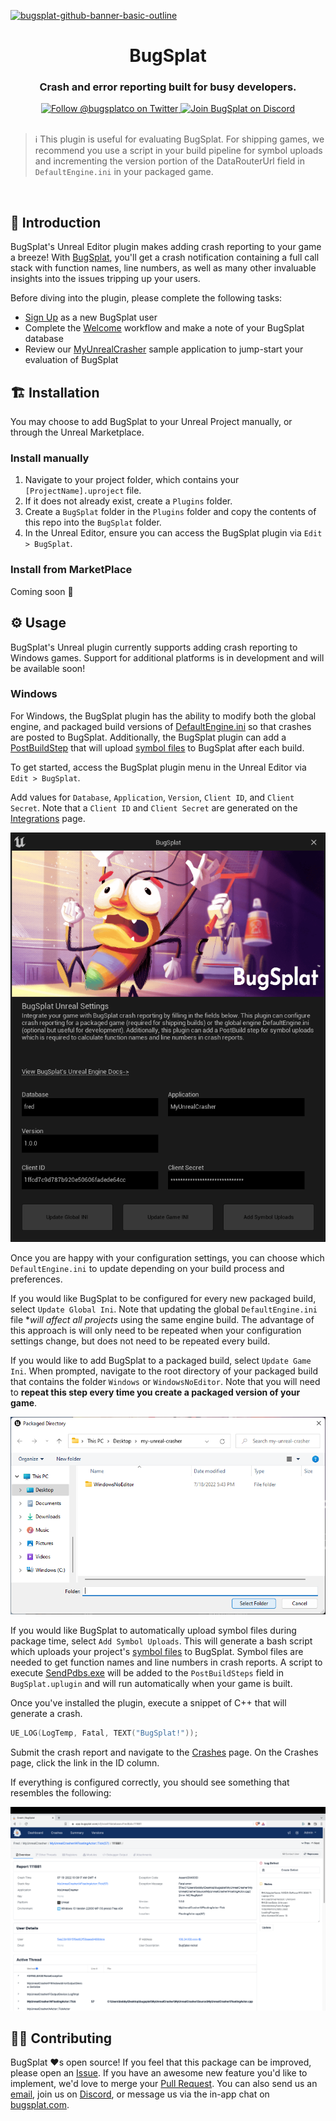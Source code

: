 [![bugsplat-github-banner-basic-outline](https://user-images.githubusercontent.com/20464226/149019306-3186103c-5315-4dad-a499-4fd1df408475.png)](https://bugsplat.com)
<br/>
# <div align="center">BugSplat</div> 
### **<div align="center">Crash and error reporting built for busy developers.</div>**
<div align="center">
    <a href="https://twitter.com/BugSplatCo">
        <img alt="Follow @bugsplatco on Twitter" src="https://img.shields.io/twitter/follow/bugsplatco?label=Follow%20BugSplat&style=social">
    </a>
    <a href="https://discord.gg/K4KjjRV5ve">
        <img alt="Join BugSplat on Discord" src="https://img.shields.io/discord/664965194799251487?label=Join%20Discord&logo=Discord&style=social">
    </a>
</div>
<br>

> ℹ️ This plugin is useful for evaluating BugSplat. For shipping games, we recommend you use a script in your build pipeline for symbol uploads and incrementing the version portion of the DataRouterUrl field in `DefaultEngine.ini` in your packaged game.

<br>

## 👋 Introduction

BugSplat's Unreal Editor plugin makes adding crash reporting to your game a breeze! With [BugSplat](https://bugsplat.com), you'll get a crash notification containing a full call stack with function names, line numbers, as well as many other invaluable insights into the issues tripping up your users.

Before diving into the plugin, please complete the following tasks:

* [Sign Up](https://app.bugsplat.com/v2/sign-up) as a new BugSplat user
* Complete the [Welcome](https://app.bugsplat.com/v2/welcome) workflow and make a note of your BugSplat database
* Review our [MyUnrealCrasher](https://github.com/BugSplat-Git/my-unreal-crasher) sample application to jump-start your evaluation of BugSplat

## 🏗 Installation 

You may choose to add BugSplat to your Unreal Project manually, or through the Unreal Marketplace.

### Install manually

1. Navigate to your project folder, which contains your `[ProjectName].uproject` file.
2. If it does not already exist, create a `Plugins` folder.
3. Create a `BugSplat` folder in the `Plugins` folder and copy the contents of this repo into the `BugSplat` folder.
4. In the Unreal Editor, ensure you can access the BugSplat plugin via `Edit > BugSplat`.

### Install from MarketPlace

Coming soon 🙂

## ⚙️ Usage

BugSplat's Unreal plugin currently supports adding crash reporting to Windows games. Support for additional platforms is in development and will be available soon!

### Windows

For Windows, the BugSplat plugin has the ability to modify both the global engine, and packaged build versions of [DefaultEngine.ini](https://docs.unrealengine.com/5.0/en-US/configuration-files-in-unreal-engine/) so that crashes are posted to BugSplat. Additionally, the BugSplat plugin can add a [PostBuildStep](https://docs.unrealengine.com/5.0/en-US/unreal-engine-build-tool-target-reference/) that will upload [symbol files](https://docs.bugsplat.com/introduction/development/working-with-symbol-files) to BugSplat after each build.

To get started, access the BugSplat plugin menu in the Unreal Editor via `Edit > BugSplat`.

Add values for `Database`, `Application`,  `Version`, `Client ID`, and `Client Secret`. Note that a `Client ID` and `Client Secret` are generated on the [Integrations](https://app.bugsplat.com/v2/settings/database/integrations) page.

![BugSplat Unreal Plugin Dialog](.assets/bugsplat-unreal.png)

Once you are happy with your configuration settings, you can choose which `DefaultEngine.ini` to update depending on your build process and preferences.

If you would like BugSplat to be configured for every new packaged build, select `Update Global Ini`. Note that updating the global `DefaultEngine.ini` file **will affect all projects* using the same engine build. The advantage of this approach is will only need to be repeated when your configuration settings change, but does not need to be repeated every build.

If you would like to add BugSplat to a packaged build, select `Update Game Ini`. When prompted, navigate to the root directory of your packaged build that contains the folder `Windows` or `WindowsNoEditor`. Note that you will need to **repeat this step every time you create a packaged version of your game**.

![Packaged Directory File Browser](.assets/packaged-directory.png)

If you would like BugSplat to automatically upload symbol files during package time, select `Add Symbol Uploads`. This will generate a bash script which uploads your project's [symbol files](https://docs.bugsplat.com/introduction/development/working-with-symbol-files) to BugSplat. Symbol files are needed to get function names and line numbers in crash reports. A script to execute [SendPdbs.exe](https://docs.bugsplat.com/education/faq/using-sendpdbs-to-automatically-upload-symbol-files) will be added to the `PostBuildSteps` field in `BugSplat.uplugin` and will run automatically when your game is built.

Once you've installed the plugin, execute a snippet of C++ that will generate a crash.

```cpp
UE_LOG(LogTemp, Fatal, TEXT("BugSplat!"));
```

Submit the crash report and navigate to the [Crashes](https://app.bugsplat.com/v2/crashes) page. On the Crashes page, click the link in the ID column.

If everything is configured correctly, you should see something that resembles the following:

![BugSplat Crash Page](.assets/unreal-crash.png)

## 🧑‍💻 Contributing

BugSplat ❤️s open source! If you feel that this package can be improved, please open an [Issue](https://github.com/BugSplat-Git/bugsplat-unreal/issues). If you have an awesome new feature you'd like to implement, we'd love to merge your [Pull Request](https://github.com/BugSplat-Git/bugsplat-unreal/pulls). You can also send us an [email](mailto:support@bugsplat.com), join us on [Discord](https://discord.gg/K4KjjRV5ve), or message us via the in-app chat on [bugsplat.com](https://bugsplat.com).
